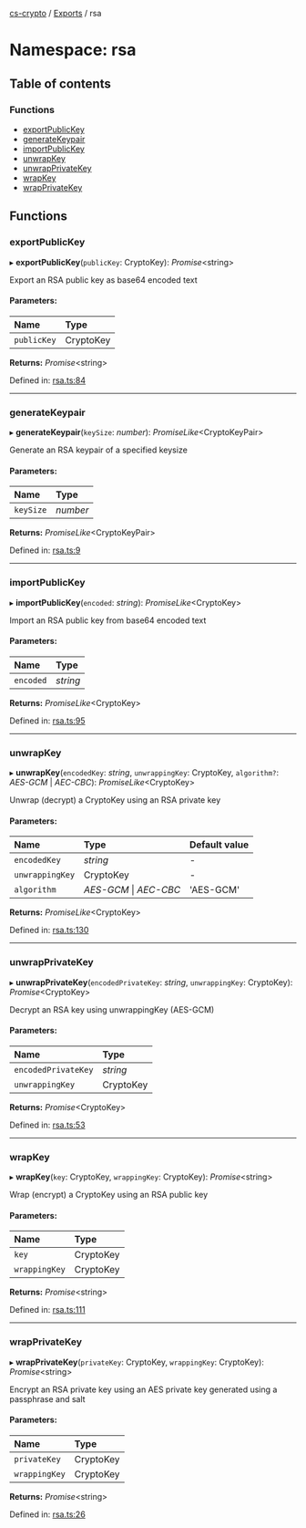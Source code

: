 [cs-crypto](../README.md) / [Exports](../modules.md) / rsa

# Namespace: rsa

## Table of contents

### Functions

- [exportPublicKey](rsa.md#exportpublickey)
- [generateKeypair](rsa.md#generatekeypair)
- [importPublicKey](rsa.md#importpublickey)
- [unwrapKey](rsa.md#unwrapkey)
- [unwrapPrivateKey](rsa.md#unwrapprivatekey)
- [wrapKey](rsa.md#wrapkey)
- [wrapPrivateKey](rsa.md#wrapprivatekey)

## Functions

### exportPublicKey

▸ **exportPublicKey**(`publicKey`: CryptoKey): *Promise*<string\>

Export an RSA public key as base64 encoded text

#### Parameters:

Name | Type |
:------ | :------ |
`publicKey` | CryptoKey |

**Returns:** *Promise*<string\>

Defined in: [rsa.ts:84](https://github.com/very-amused/CS-crypto/blob/8298123/src/rsa.ts#L84)

___

### generateKeypair

▸ **generateKeypair**(`keySize`: *number*): *PromiseLike*<CryptoKeyPair\>

Generate an RSA keypair of a specified keysize

#### Parameters:

Name | Type |
:------ | :------ |
`keySize` | *number* |

**Returns:** *PromiseLike*<CryptoKeyPair\>

Defined in: [rsa.ts:9](https://github.com/very-amused/CS-crypto/blob/8298123/src/rsa.ts#L9)

___

### importPublicKey

▸ **importPublicKey**(`encoded`: *string*): *PromiseLike*<CryptoKey\>

Import an RSA public key from base64 encoded text

#### Parameters:

Name | Type |
:------ | :------ |
`encoded` | *string* |

**Returns:** *PromiseLike*<CryptoKey\>

Defined in: [rsa.ts:95](https://github.com/very-amused/CS-crypto/blob/8298123/src/rsa.ts#L95)

___

### unwrapKey

▸ **unwrapKey**(`encodedKey`: *string*, `unwrappingKey`: CryptoKey, `algorithm?`: *AES-GCM* \| *AEC-CBC*): *PromiseLike*<CryptoKey\>

Unwrap (decrypt) a CryptoKey using an RSA private key

#### Parameters:

Name | Type | Default value |
:------ | :------ | :------ |
`encodedKey` | *string* | - |
`unwrappingKey` | CryptoKey | - |
`algorithm` | *AES-GCM* \| *AEC-CBC* | 'AES-GCM' |

**Returns:** *PromiseLike*<CryptoKey\>

Defined in: [rsa.ts:130](https://github.com/very-amused/CS-crypto/blob/8298123/src/rsa.ts#L130)

___

### unwrapPrivateKey

▸ **unwrapPrivateKey**(`encodedPrivateKey`: *string*, `unwrappingKey`: CryptoKey): *Promise*<CryptoKey\>

Decrypt an RSA key using unwrappingKey (AES-GCM)

#### Parameters:

Name | Type |
:------ | :------ |
`encodedPrivateKey` | *string* |
`unwrappingKey` | CryptoKey |

**Returns:** *Promise*<CryptoKey\>

Defined in: [rsa.ts:53](https://github.com/very-amused/CS-crypto/blob/8298123/src/rsa.ts#L53)

___

### wrapKey

▸ **wrapKey**(`key`: CryptoKey, `wrappingKey`: CryptoKey): *Promise*<string\>

Wrap (encrypt) a CryptoKey using an RSA public key

#### Parameters:

Name | Type |
:------ | :------ |
`key` | CryptoKey |
`wrappingKey` | CryptoKey |

**Returns:** *Promise*<string\>

Defined in: [rsa.ts:111](https://github.com/very-amused/CS-crypto/blob/8298123/src/rsa.ts#L111)

___

### wrapPrivateKey

▸ **wrapPrivateKey**(`privateKey`: CryptoKey, `wrappingKey`: CryptoKey): *Promise*<string\>

Encrypt an RSA private key using an AES private key generated using a passphrase and salt

#### Parameters:

Name | Type |
:------ | :------ |
`privateKey` | CryptoKey |
`wrappingKey` | CryptoKey |

**Returns:** *Promise*<string\>

Defined in: [rsa.ts:26](https://github.com/very-amused/CS-crypto/blob/8298123/src/rsa.ts#L26)
